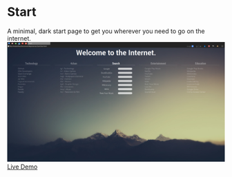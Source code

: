 Start
=================
A minimal, dark start page to get you wherever you need to go on the internet. <br>
![Alt text](scrot.png "Screenshot")
[Live Demo](https://alecdtatum.github.io/Start/)
